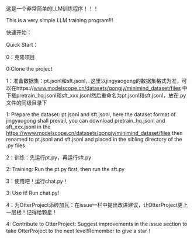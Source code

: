 这是一个非常简单的LLM训练程序！！！

This is a very simple LLM training program!!!



快速开始：

Quick Start：



0：克隆项目

0:Clone the project



1：准备数据集：pt.jsonl和sft.jsonl，这里以jingyaogong的数据集格式为准，可以在https://www.modelscope.cn/datasets/gongjy/minimind_dataset/files 中下载pretrain_hq.jsonl和sft_xxx.jsonl然后重命名为pt.jsonl和sft.jsonl，放在.py文件的同级目录下

1: Prepare the dataset: pt.jsonl and sft.jsonl, here the dataset format of jingyaogong shall prevail, you can download pretrain_hq.jsonl and sft_xxx.jsonl in the https://www.modelscope.cn/datasets/gongjy/minimind_dataset/files then renamed to pt.jsonl and sft.jsonl and placed in the sibling directory of the .py files



2：训练：先运行pt.py，再运行sft.py

2: Training: Run the pt.py first, then run the sft.py



3：使用吧！运行chat.py！

3: Use it! Run chat.py!



4：为OtterProject添砖加瓦：在issue一栏中提出改进建议，让OtterProject更上一层楼！记得给颗星！

4: Contribute to OtterProject: Suggest improvements in the issue section to take OtterProject to the next level!Remember to give a star！



